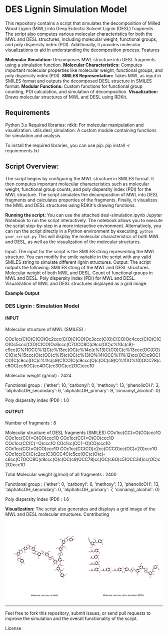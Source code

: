 # DES Lignin Simulation Model

This repository contains a script that simulates the decomposition of Milled Wood Lignin (MWL) into Deep Eutectic Solvent Lignin (DESL) fragments. The script also computes various molecular characteristics for both the MWL and DESL structures, including molecular weight, functional groups, and poly dispersity index (PDI). Additionally, it provides molecular visualizations to aid in understanding the decomposition process.
Features

**Molecular Simulation:** Decomposes MWL structure into DESL fragments using a simulation function.
**Molecular Characteristics:** Computes important molecular properties like molecular weight, functional groups, and poly dispersity index (PDI).
**SMILES Representation:** Takes MWL as input in SMILES format and outputs the decomposed DESL structure in SMILES format.
**Modular Functions:** Custom functions for functional group counting, PDI calculation, and simulation of decomposition.
**Visualization:** Draws molecular structures of MWL and DESL using RDKit.

## **Requirements**

Python 3.x
Required libraries:
rdkit: For molecular manipulation and visualization.
utils.desl_simulation: A custom module containing functions for simulation and analysis.

To install the required libraries, you can use pip:
pip install -r requirements.txt

## **Script Overview:**

The script begins by configuring the MWL structure in SMILES format.
It then computes important molecular characteristics such as molecular weight, functional group counts, and poly dispersity index (PDI) for the MWL structure.
The script simulates the decomposition of MWL into DESL fragments and calculates properties of the fragments.
Finally, it visualizes the MWL and DESL structures using RDKit's drawing functions.

**Running the script:**
You can use the attached desl-simulation.ipynb Jupyter Notebook to run the script interactively. The notebook allows you to execute the script step-by-step in a more interactive environment.
Alternatively, you can run the script directly in a Python environment by executing:
`python your_script.py`
This will display the molecular characteristics of both MWL and DESL, as well as the visualization of the molecular structures.

Input:
The input for the script is the SMILES string representing the MWL structure. You can modify the smile variable in the script with any valid SMILES string to simulate different lignin structures.
Output:
The script outputs the following:
SMILES string of the MWL and DESL structures.
Molecular weight of both MWL and DESL.
Count of functional groups in MWL and DESL.
Poly dispersity index (PDI) for MWL and DESL.
Visualization of MWL and DESL structures displayed as a grid image.

**Example Output**

### DES Lignin : Simulation Model

#### INPUT

Molecular structure of MWL (SMILES) :   

COc1cc(C(O)C(CO)Oc2ccc(C(O)C(CO)Oc3ccc(C(O)C(CO)Oc4ccc(C(O)C(CO)Oc5ccc(C(O)C(CO)Oc6ccc(C7OCC8C(c9cc(OC)c%10c(c9)-c9cc(C%11OCC%12C(c%13cc(OC)c%14c(c%13)C(CO)C(c%13ccc(OC(CO)C(O)c%15ccc(O)c(OC)c%15)c(OC)c%13)O%14)OCC%11%12)cc(OC)c9OC(CO)C(c9cc(OC)c%11c(c9)C(CO)C(c9ccc(O)c(OC)c9)O%11)O%10)OCC78)cc6OC)cc5OC)cc4OC)cc3OC)cc2OC)ccc1O

Molecular weight (g/mol)           : 2424

Functional group                   : {'ether': 10, 'carbonyl': 0, 'methoxy': 13, 'phenolicOH': 3, 'aliphaticOH_secondary': 6, 'aliphaticOH_primary': 9, 'cinnamyl_alcohol': 0}

Poly dispersity index (PDI)        : 1.0

#### OUTPUT

Number of fragments  : 8   

Molecular structure of DESL fragments (SMILES)
COc1cc(CC(=O)CO)ccc1O
COc1cc(CC(=O)CO)ccc1O
COc1cc(CC(=O)CO)ccc1O
COc1cc(CC(C)=O)ccc1O
COc1cc(CC(=O)CO)ccc1O
COc1cc(CC(=O)CO)ccc1O
COc1cc(CC(CO)c2cc(CCCO)cc(OC)c2O)ccc1O
COc1cc(CC(C)c2cc(C3OCC4C(c5cc(OC)c(O)c(-c6cc(C7OCC8C(c9ccc(O)c(OC)c9)OCC78)cc(OC)c6O)c5)OCC34)cc(OC)c2O)ccc1O

Total Molecular weight (g/mol) of all fragments : 2400

Functional group                                 : {'ether': 0, 'carbonyl': 6, 'methoxy': 13, 'phenolicOH': 13, 'aliphaticOH_secondary': 0, 'aliphaticOH_primary': 7, 'cinnamyl_alcohol': 0}

Poly dispersity index (PDI)                      : 1.6

**Visualization:**
The script also generates and displays a grid image of the MWL and DESL molecular structures.
Contributing

![1735865819136](image/README/1735865819136.png)

<hr/>
Feel free to fork this repository, submit issues, or send pull requests to improve the simulation and the overall functionality of the script.

License
